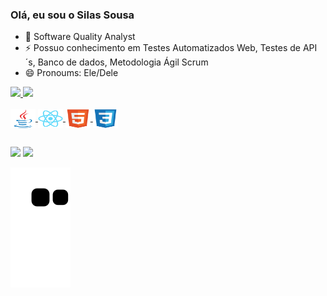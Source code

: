 ### Olá, eu sou o Silas Sousa


- 🔭 Software Quality Analyst
- ⚡ Possuo conhecimento em Testes Automatizados Web, Testes de API´s, Banco de dados, Metodologia Ágil Scrum
- 😄 Pronoums: Ele/Dele

<div>
  <a href="https://github.com/Silassousa-cod">
  <img height="180em" src="https://github-readme-stats.vercel.app/api?username=Silassousa-cod&show_icons=true&theme=dracula&include_all_commits=true&count_private=true"/>
  <img height="180em" src="https://github-readme-stats.vercel.app/api/top-langs/?username=Silassousa-cod&layout=compact&langs_count=7&theme=dracula"/>
</div>
  
</div>
<div style="display: inline_block"><br>
  <img align="center" alt="Rafa-Js" height="30" width="40" src="https://raw.githubusercontent.com/devicons/devicon/master/icons/java/java-original.svg">
  <img align="center" alt="Rafa-React" height="30" width="40" src="https://raw.githubusercontent.com/devicons/devicon/master/icons/react/react-original.svg">
  <img align="center" alt="Rafa-HTML" height="30" width="40" src="https://raw.githubusercontent.com/devicons/devicon/master/icons/html5/html5-original.svg">
  <img align="center" alt="Rafa-CSS" height="30" width="40" src="https://raw.githubusercontent.com/devicons/devicon/master/icons/css3/css3-original.svg">
  
  ##
  
  <div>
  <a href = "mailto:emanusilas@gmail.com"><img src="https://img.shields.io/badge/-Gmail-%23333?style=for-the-badge&logo=gmail&logoColor=white" target="_blank"></a>
  <a href="https://www.linkedin.com/in/silas-sousa-122436209/" target="_blank"><img src="https://img.shields.io/badge/-LinkedIn-%230077B5?style=for-the-badge&logo=linkedin&logoColor=white" target="_blank"></a> 
  </div>  
  
  ![Snake animation](https://github.com/Silassousa-cod/Silassousa-cod/blob/output/github-contribution-grid-snake.svg)
